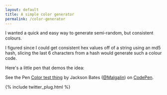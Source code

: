 ```yaml
---
layout: default
title: A simple color generator
permalink: /color-generator
---
```


I wanted a quick and easy way to generate semi-random, but consistent colours.

I figured since I could get consistent hex values off of a string using an md5 hash, slicing the last 6 characters from a hash would generate such a colour code.

Here's a little pen that demos the idea:

<p data-height="410" data-theme-id="0" data-slug-hash="roOvpN" data-default-tab="result" data-user="Malgalin" data-pen-title="Color test thing" class="codepen">See the Pen <a href="https://codepen.io/Malgalin/pen/roOvpN/">Color test thing</a> by Jackson Bates (<a href="https://codepen.io/Malgalin">@Malgalin</a>) on <a href="https://codepen.io">CodePen</a>.</p>
<script src="https://static.codepen.io/assets/embed/ei.js"></script>

{% include twitter_plug.html %}